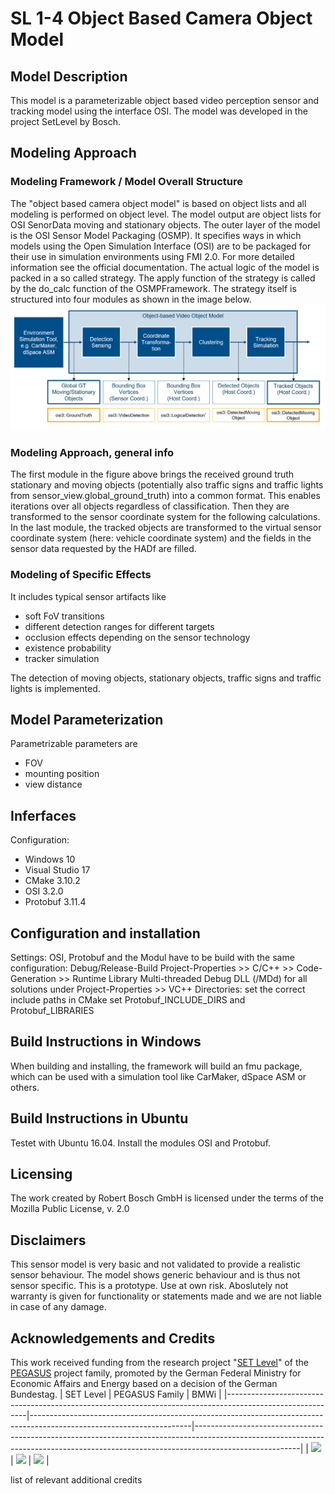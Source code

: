 # SL 1-4 Object Based Camera Object Model                     
 
## Model Description

This model is a parameterizable object based video perception sensor and tracking model using the interface OSI. 
The model was developed in the project SetLevel by Bosch. 

## Modeling Approach

### Modeling Framework / Model Overall Structure

The "object based camera object model" is based on object lists and all modeling is performed on object level.
The model output are object lists for OSI SenorData moving and stationary objects.
The outer layer of the model is the OSI Sensor Model Packaging (OSMP).
It specifies ways in which models  using the Open Simulation Interface (OSI) are to be packaged for their use in simulation environments using FMI 2.0.
For more detailed information see the official documentation.
The actual logic of the model is packed in a so called strategy.
The apply function of the strategy is called by the do_calc function of the OSMPFramework.
The strategy itself is structured into four modules as shown in the image below.
<img src="img\2020-11-25_08h21_52.png" width="800" />

### Modeling Approach, general info

The first module in the figure above brings the received ground truth stationary and moving objects 
(potentially also traffic signs and traffic lights from sensor_view.global_ground_truth) into a common format.
This enables iterations over all objects regardless of classification.
Then they are transformed to the sensor coordinate system for the following calculations.
In the last module, the tracked objects are transformed to the virtual sensor coordinate system (here: vehicle coordinate system) and the fields in the sensor data requested by the HADf are filled.

### Modeling of Specific Effects

It includes typical sensor artifacts like 

- soft FoV transitions
- different detection ranges for different targets
- occlusion effects depending on the sensor technology
- existence probability 
- tracker simulation 

The detection of moving objects, stationary objects, traffic signs and traffic lights is implemented. 

## Model Parameterization

Parametrizable parameters are
 
- FOV
- mounting position 
- view distance 

## Inferfaces

Configuration:
- Windows 10
- Visual Studio 17
- CMake 3.10.2
- OSI 3.2.0
- Protobuf 3.11.4

## Configuration and installation

Settings:
OSI, Protobuf and the Modul have to be build with the same configuration:
Debug/Release-Build
Project-Properties >> C/C++ >> Code-Generation >> Runtime Library
Multi-threaded Debug DLL (/MDd) for all solutions
under Project-Properties >> VC++ Directories: set the correct include paths
in CMake set Protobuf_INCLUDE_DIRS and Protobuf_LIBRARIES

## Build Instructions in Windows 

When building and installing, the framework will build an fmu package, which can be used with a simulation tool like CarMaker, dSpace ASM or others.

## Build Instructions in Ubuntu 

Testet with Ubuntu 16.04. Install the modules OSI and Protobuf. 

## Licensing

The work created by Robert Bosch GmbH is licensed under the terms of the Mozilla Public License, v. 2.0

## Disclaimers

This sensor model is very basic and not validated to provide a realistic sensor behaviour. 
The model shows generic behaviour and is thus not sensor specific. This is a prototype. Use at own risk. 
Aboslutely not warranty is given for functionality or statements made and we are not liable in case of any damage.

## Acknowledgements and Credits

This work received funding from the research project 
"[SET Level](https://setlevel.de/)" of the [PEGASUS](https://pegasus-family.de) project family, promoted by the German Federal Ministry for Economic Affairs and Energy based on a decision of the German Bundestag.
| SET Level                                                                                                | PEGASUS Family                                                                                                       | BMWi                                                                                                                                                                                 |
|----------------------------------------------------------------------------------------------------------|----------------------------------------------------------------------------------------------------------------------|--------------------------------------------------------------------------------------------------------------------------------------------------------------------------------------|
| <a href="https://setlevel.de"><img src="https://setlevel.de/assets/logo-setlevel.svg" width="100" /></a> | <a href="https://pegasus-family.de"><img src="https://setlevel.de/assets/logo-pegasus-family.svg" width="100" /></a> | <a href="https://www.bmwi.de/Redaktion/DE/Textsammlungen/Technologie/fahrzeug-und-systemtechnologien.html"><img src="https://setlevel.de/assets/logo-bmwi-en.svg" width="100" /></a> |

list of relevant additional credits
